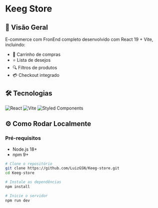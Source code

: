 # Keeg Store

## 🚀 Visão Geral
E-commerce com FronEnd completo desenvolvido com React 19 + Vite, incluindo:

- 🛒 Carrinho de compras
- ⭐ Lista de desejos
- 🔍 Filtros de produtos
- 💳 Checkout integrado

## 🛠️ Tecnologias
![React](https://img.shields.io/badge/React-20232A?style=for-the-badge&logo=react)
![Vite](https://img.shields.io/badge/Vite-B73BFE?style=for-the-badge&logo=vite)
![Styled Components](https://img.shields.io/badge/styled--components-DB7093?style=for-the-badge&logo=styled-components)

## ⚙️ Como Rodar Localmente

### Pré-requisitos
- Node.js 18+
- npm 9+

```bash
# Clone o repositório
git clone https://github.com/LuizGSN/Keeg-store.git
cd Keeg-store

# Instale as dependências
npm install

# Inicie o servidor
npm run dev